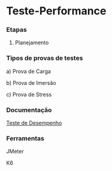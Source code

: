 # Teste-Performance

### Etapas

1) Planejamento

### Tipos de provas de testes

a) Prova de Carga

b) Prova de Imersão

c) Prova de Stress

### Documentação

[Teste de Desempenho](http://www.linhadecodigo.com.br/artigo/3256/teste-de-desempenho-conceitos-objetivos-e-aplicacao-parte-1.aspx)

### Ferramentas

JMeter

K6
